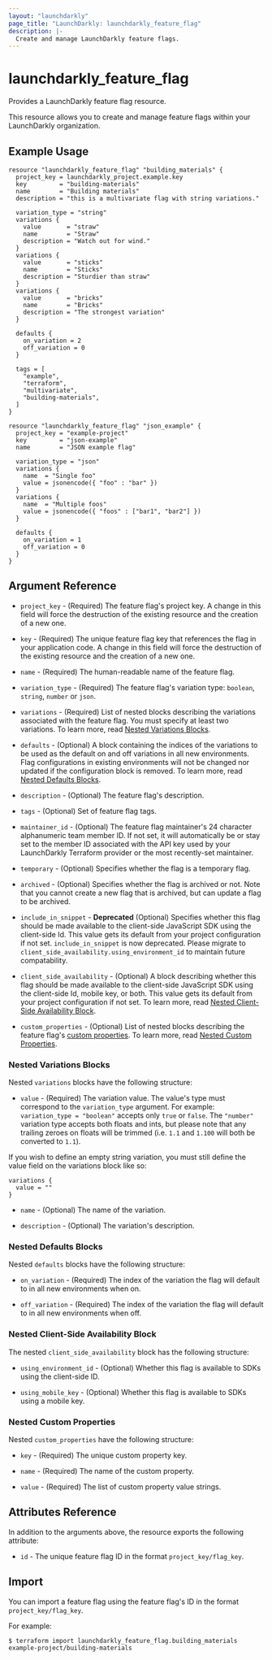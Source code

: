 ```yaml
---
layout: "launchdarkly"
page_title: "LaunchDarkly: launchdarkly_feature_flag"
description: |-
  Create and manage LaunchDarkly feature flags.
---
```


# launchdarkly_feature_flag

Provides a LaunchDarkly feature flag resource.

This resource allows you to create and manage feature flags within your LaunchDarkly organization.

## Example Usage

```hcl
resource "launchdarkly_feature_flag" "building_materials" {
  project_key = launchdarkly_project.example.key
  key         = "building-materials"
  name        = "Building materials"
  description = "this is a multivariate flag with string variations."

  variation_type = "string"
  variations {
    value       = "straw"
    name        = "Straw"
    description = "Watch out for wind."
  }
  variations {
    value       = "sticks"
    name        = "Sticks"
    description = "Sturdier than straw"
  }
  variations {
    value       = "bricks"
    name        = "Bricks"
    description = "The strongest variation"
  }

  defaults {
    on_variation = 2
    off_variation = 0
  }

  tags = [
    "example",
    "terraform",
    "multivariate",
    "building-materials",
  ]
}
```

```hcl
resource "launchdarkly_feature_flag" "json_example" {
  project_key = "example-project"
  key         = "json-example"
  name        = "JSON example flag"

  variation_type = "json"
  variations {
    name  = "Single foo"
    value = jsonencode({ "foo" : "bar" })
  }
  variations {
    name  = "Multiple foos"
    value = jsonencode({ "foos" : ["bar1", "bar2"] })
  }

  defaults {
    on_variation = 1
    off_variation = 0
  }
}
```

## Argument Reference

- `project_key` - (Required) The feature flag's project key. A change in this field will force the destruction of the existing resource and the creation of a new one.

- `key` - (Required) The unique feature flag key that references the flag in your application code. A change in this field will force the destruction of the existing resource and the creation of a new one.

- `name` - (Required) The human-readable name of the feature flag.

- `variation_type` - (Required) The feature flag's variation type: `boolean`, `string`, `number` or `json`.

- `variations` - (Required) List of nested blocks describing the variations associated with the feature flag. You must specify at least two variations. To learn more, read [Nested Variations Blocks](#nested-variations-blocks).

- `defaults` - (Optional) A block containing the indices of the variations to be used as the default on and off variations in all new environments. Flag configurations in existing environments will not be changed nor updated if the configuration block is removed. To learn more, read [Nested Defaults Blocks](#nested-defaults-blocks).

- `description` - (Optional) The feature flag's description.

- `tags` - (Optional) Set of feature flag tags.

- `maintainer_id` - (Optional) The feature flag maintainer's 24 character alphanumeric team member ID. If not set, it will automatically be or stay set to the member ID associated with the API key used by your LaunchDarkly Terraform provider or the most recently-set maintainer.

- `temporary` - (Optional) Specifies whether the flag is a temporary flag.

- `archived` - (Optional) Specifies whether the flag is archived or not. Note that you cannot create a new flag that is archived, but can update a flag to be archived.

- `include_in_snippet` - **Deprecated** (Optional) Specifies whether this flag should be made available to the client-side JavaScript SDK using the client-side Id. This value gets its default from your project configuration if not set. `include_in_snippet` is now deprecated. Please migrate to `client_side_availability.using_environment_id` to maintain future compatability.

- `client_side_availability` - (Optional) A block describing whether this flag should be made available to the client-side JavaScript SDK using the client-side Id, mobile key, or both. This value gets its default from your project configuration if not set. To learn more, read [Nested Client-Side Availability Block](#nested-client-side-availability-block).

- `custom_properties` - (Optional) List of nested blocks describing the feature flag's [custom properties](https://docs.launchdarkly.com/home/connecting/custom-properties). To learn more, read [Nested Custom Properties](#nested-custom-properties).


### Nested Variations Blocks

Nested `variations` blocks have the following structure:

- `value` - (Required) The variation value. The value's type must correspond to the `variation_type` argument. For example: `variation_type = "boolean"` accepts only `true` or `false`. The `"number"` variation type accepts both floats and ints, but please note that any trailing zeroes on floats will be trimmed (i.e. `1.1` and `1.100` will both be converted to `1.1`).

If you wish to define an empty string variation, you must still define the value field on the variations block like so:

```
variations {
  value = ""
}
```

- `name` - (Optional) The name of the variation.

- `description` - (Optional) The variation's description.

### Nested Defaults Blocks

Nested `defaults` blocks have the following structure:

- `on_variation` - (Required) The index of the variation the flag will default to in all new environments when on.

- `off_variation` - (Required) The index of the variation the flag will default to in all new environments when off.

### Nested Client-Side Availability Block

The nested `client_side_availability` block has the following structure:

- `using_environment_id` - (Optional) Whether this flag is available to SDKs using the client-side ID.

- `using_mobile_key` - (Optional) Whether this flag is available to SDKs using a mobile key.

### Nested Custom Properties

Nested `custom_properties` have the following structure:

- `key` - (Required) The unique custom property key.

- `name` - (Required) The name of the custom property.

- `value` - (Required) The list of custom property value strings.

## Attributes Reference

In addition to the arguments above, the resource exports the following attribute:

- `id` - The unique feature flag ID in the format `project_key/flag_key`.

## Import

You can import a feature flag using the feature flag's ID in the format `project_key/flag_key`.

For example:

```
$ terraform import launchdarkly_feature_flag.building_materials example-project/building-materials
```
